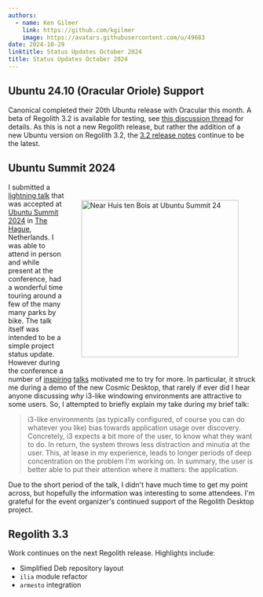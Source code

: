 ```yaml
---
authors:
  - name: Ken Gilmer
    link: https://github.com/kgilmer
    image: https://avatars.githubusercontent.com/u/49683
date: 2024-10-29
linktitle: Status Updates October 2024
title: Status Updates October 2024
---
```


## Ubuntu 24.10 (Oracular Oriole) Support

Canonical completed their 20th Ubuntu release with Oracular this month.  A beta of Regolith 3.2 is available for testing, see [this discussion thread](https://github.com/orgs/regolith-linux/discussions/1073) for details.  As this is not a new Regolith release, but rather the addition of a new Ubuntu version on Regolith 3.2, the [3.2 release notes](/docs/reference/Releases/regolith-3.2-release-notes/) continue to be the latest.

## Ubuntu Summit 2024

<img src="/images/posts/P_20241027_083737.jpg" alt="Near Huis ten Bois at Ubuntu Summit 24" title="Near Huis ten Bois at Ubuntu Summit 24" width="320" style="float: right; margin: 35px;"/>

I submitted a [lightning talk](https://events.canonical.com/event/51/contributions/554/) that was accepted at [Ubuntu Summit 2024](https://events.canonical.com/event/51/) in [The Hague](https://en.wikipedia.org/wiki/The_Hague), Netherlands.  I was able to attend in person and while present at the conference, had a wonderful time touring around a few of the many many parks by bike. The talk itself was intended to be a simple project status update. However during the conference a number of [inspiring](https://events.canonical.com/event/51/contributions/509/) [talks](https://events.canonical.com/event/51/contributions/522/) motivated me to try for more.  In particular, it struck me during a demo of the new Cosmic Desktop, that rarely if ever did I hear anyone discussing *why* i3-like windowing environments are attractive to some users. So, I attempted to briefly explain my take during my brief talk:

> i3-like environments (as typically configured, of course you can do whatever you like) bias towards application usage over discovery.  Concretely, i3 expects a bit more of the user, to know what they want to do.  In return, the system throws less distraction and minutia at the user.  This, at lease in my experience, leads to longer periods of deep concentration on the problem I'm working on. In summary, the user is better able to put their attention where it matters: the application.

Due to the short period of the talk, I didn't have much time to get my point across, but hopefully the information was interesting to some attendees. I'm grateful for the event organizer's continued support of the Regolith Desktop project.

## Regolith 3.3

Work continues on the next Regolith release.  Highlights include:

* Simplified Deb repository layout
* `ilia` module refactor
* `armesto` integration
